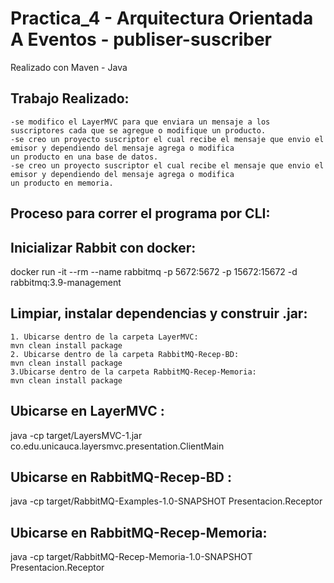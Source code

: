 # Practica_4 - Arquitectura Orientada A Eventos - publiser-suscriber

Realizado con Maven - Java

## Trabajo Realizado:
```
-se modifico el LayerMVC para que enviara un mensaje a los suscriptores cada que se agregue o modifique un producto.
-se creo un proyecto suscriptor el cual recibe el mensaje que envio el emisor y dependiendo del mensaje agrega o modifica
un producto en una base de datos.
-se creo un proyecto suscriptor el cual recibe el mensaje que envio el emisor y dependiendo del mensaje agrega o modifica
un producto en memoria.
```
## Proceso para correr el programa por CLI:

## Inicializar Rabbit con docker:

docker run -it --rm --name rabbitmq -p 5672:5672 -p 15672:15672 -d rabbitmq:3.9-management

## Limpiar, instalar dependencias y construir .jar:
```
1. Ubicarse dentro de la carpeta LayerMVC: 
mvn clean install package
2. Ubicarse dentro de la carpeta RabbitMQ-Recep-BD:
mvn clean install package 
3.Ubicarse dentro de la carpeta RabbitMQ-Recep-Memoria:
mvn clean install package 
```


## Ubicarse en LayerMVC :
java -cp target/LayersMVC-1.jar co.edu.unicauca.layersmvc.presentation.ClientMain
## Ubicarse en RabbitMQ-Recep-BD :
java -cp target/RabbitMQ-Examples-1.0-SNAPSHOT Presentacion.Receptor
## Ubicarse en RabbitMQ-Recep-Memoria:
java -cp target/RabbitMQ-Recep-Memoria-1.0-SNAPSHOT Presentacion.Receptor

